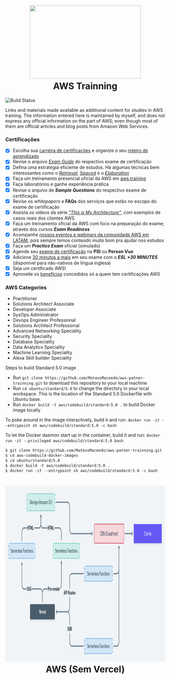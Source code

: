 <h1 align="center">
<img src="https://keybe.ai/en/wp-content/uploads/2020/01/download.png" width="350" height="230">
 <br>
 AWS Trainning
</h1>

![Build Status](https://codebuild.us-west-2.amazonaws.com/badges?uuid=eyJlbmNyeXB0ZWREYXRhIjoiSkJibVVQVEpvUms1cmw3YVlnU1hSdkpBQ0c5SFgyTkJXMFBFdEU2SWtySHREcUlUVlRhbW4zMEd3NlhsOWIzUWgvRkxhUWVSSTFPZGNNakNHRVNLalY0PSIsIml2UGFyYW1ldGVyU3BlYyI6IlV0QjBRZXRvS0F5dE5vbTciLCJtYXRlcmlhbFNldFNlcmlhbCI6MX0%3D&branch=master)

Links and materials made available as additional content for studies in AWS training. The information entered here is maintained by myself, and does not express any official information on the part of AWS; even though most of them are official articles and blog posts from Amazon Web Services.

### Certificações

- [X] Escolha sua [carreira de certificações](https://aws.amazon.com/certification/) e organize o seu [roteiro de aprendizado](https://aws.amazon.com/training/learning-paths/)
- [X] Revise o arquivo [_Exam Guide_](https://aws.amazon.com/certification/certification-prep/) do respectivo exame de certificação
- [X] Defina uma estratégia eficiente de estudos. Há algumas técnicas bem interessantes como o [_Retrieval_](https://aws.amazon.com/blogs/training-and-certification/using-retrieval-practice-techniques-to-improve-learning/), [_Spaced_](https://aws.amazon.com/blogs/training-and-certification/use-spaced-practice-to-increase-learning-retention/) e o [_Elaboration_](https://aws.amazon.com/blogs/training-and-certification/cognitive-science-post-3-using-elaboration-to-reinforce-your-understanding-of-concepts/)
- [X] Faça um treinamento presencial oficial da AWS em [aws.training](https://www.aws.training/)
- [X] Faça laboratórios e ganhe experiência prática
- [X] Revise o arquivo de **_Sample Questions_** do respectivo exame de certificação
- [X] Revise os _whitepapers_ e **FAQs** dos serviços que estão no escopo do exame de certificação
- [X] Assista os vídeos da série [_"This is My Architecture"_](https://aws.amazon.com/this-is-my-architecture/), com exemplos de casos reais dos clientes AWS
- [X] Faça um treinamento oficial da AWS com foco na preparação do exame; através dos cursos **_Exam Readiness_**
- [X] Acompanhe [nossos eventos e webinars da comunidade AWS em LATAM](https://aws.amazon.com/pt/training/events), pois sempre temos conteúdo muito bom pra ajudar nos estudos
- [X] Faça um **_Practice Exam_** oficial (simulado)
- [X] Agende seu [exame de certificação](https://www.aws.training/Certification) na **PSI** ou **Person Vue**
- [X] Adicione [30 minutos a mais](https://www.linkedin.com/pulse/30-minute-extension-your-aws-certification-exam-garcia-lozano/) em seu exame com o **_ESL +30 MINUTES_** (disponível para não-nativos de língua inglesa) 
- [X] Seja um certificado AWS!
- [X] Aproveite os [benefícios](https://aws.amazon.com/certification/benefits/) concedidos só a quem tem certificações AWS

### AWS Categories
- Practitioner
- Solutions Architect Associate
- Developer Associate
- SysOps Administrator
- Devops Engineer Professional
- Solutions Architect Professional
- Advanced Networking Speciality
- Security Speciality
- Database Speciality
- Data Analytics Speciality
- Machine Learning Speciality
- Alexa Skill builder Speciality

Steps to build Standard 5.0 image

* Run `git clone https://github.com/MateusMaceedo/aws-patner-trainning.git` to download this repository to your local machine
* Run `cd ubuntu/standard/5.0` to change the directory in your local workspace. This is the location of the Standard 5.0 Dockerfile with Ubuntu base.
* Run `docker build -t aws/codebuild/standard:5.0 .` to build Docker image locally

To poke around in the image interactively, build it and run:
`docker run -it --entrypoint sh aws/codebuild/standard:5.0 -c bash`

To let the Docker daemon start up in the container, build it and run:
`docker run -it --privileged aws/codebuild/standard:5.0 bash`

```
$ git clone https://github.com/MateusMaceedo/aws-patner-trainning.git
$ cd aws-codebuild-docker-images
$ cd ubuntu/standard/5.0
$ docker build -t aws/codebuild/standard:5.0 .
$ docker run -it --entrypoint sh aws/codebuild/standard:5.0 -c bash
```

<h1 align="center">
<img src="https://github.com/MateusMaceedo/aws-patner-trainning/blob/main/img/Amazon.png?raw=true" width="1160" height="554">
 <br>
 AWS (Sem Vercel)
</h1>
